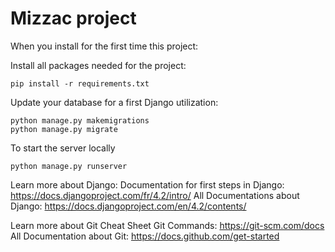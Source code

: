 # Mizzac project
When you install for the first time this project:

Install all packages needed for the project:

    pip install -r requirements.txt

Update your database for a first Django utilization:

    python manage.py makemigrations
    python manage.py migrate

To start the server locally

    python manage.py runserver


Learn more about Django:
    Documentation for first steps in Django:
        https://docs.djangoproject.com/fr/4.2/intro/
    All Documentations about Django:
        https://docs.djangoproject.com/en/4.2/contents/

Learn more about Git
    Cheat Sheet Git Commands:
        https://git-scm.com/docs
    All Documentation about Git:
        https://docs.github.com/get-started
